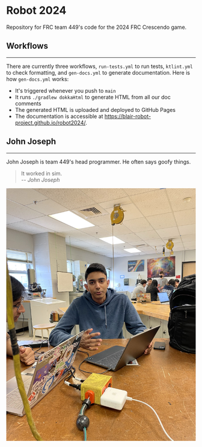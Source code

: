 # Robot 2024

Repository for FRC team 449's code for the 2024 FRC Crescendo game.



## Workflows

--- 

There are currently three workflows, `run-tests.yml` to run tests, `ktlint.yml` to check formatting, and `gen-docs.yml` to generate documentation. Here is how `gen-docs.yml` works:

- It's triggered whenever you push to `main`
- It runs `./gradlew dokkaHtml` to generate HTML from all our doc comments
- The generated HTML is uploaded and deployed to GitHub Pages
- The documentation is accessible at https://blair-robot-project.github.io/robot2024/.

## John Joseph

---

John Joseph is team 449's head programmer. He often says goofy things.
> It worked in sim.  
> -- <cite>John Joseph</cite>

![JohnJoseph](IMG_0245.jpg)
